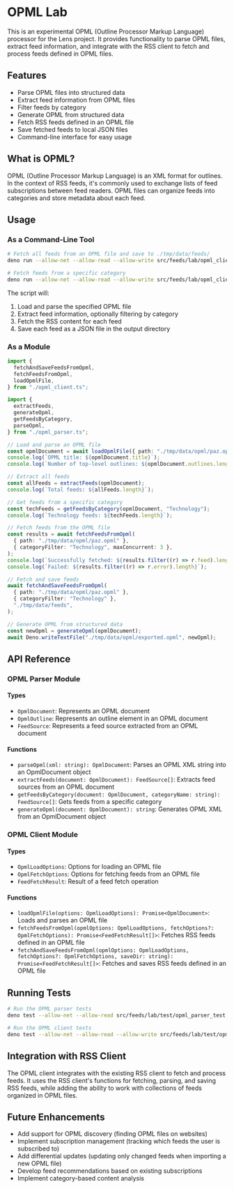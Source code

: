 # OPML Lab

This is an experimental OPML (Outline Processor Markup Language) processor for
the Lens project. It provides functionality to parse OPML files, extract feed
information, and integrate with the RSS client to fetch and process feeds
defined in OPML files.

## Features

- Parse OPML files into structured data
- Extract feed information from OPML files
- Filter feeds by category
- Generate OPML from structured data
- Fetch RSS feeds defined in an OPML file
- Save fetched feeds to local JSON files
- Command-line interface for easy usage

## What is OPML?

OPML (Outline Processor Markup Language) is an XML format for outlines. In the
context of RSS feeds, it's commonly used to exchange lists of feed subscriptions
between feed readers. OPML files can organize feeds into categories and store
metadata about each feed.

## Usage

### As a Command-Line Tool

```bash
# Fetch all feeds from an OPML file and save to ./tmp/data/feeds/
deno run --allow-net --allow-read --allow-write src/feeds/lab/opml_client.ts ./tmp/data/opml/paz.opml

# Fetch feeds from a specific category
deno run --allow-net --allow-read --allow-write src/feeds/lab/opml_client.ts ./tmp/data/opml/paz.opml "Technology"
```

The script will:

1. Load and parse the specified OPML file
2. Extract feed information, optionally filtering by category
3. Fetch the RSS content for each feed
4. Save each feed as a JSON file in the output directory

### As a Module

```typescript
import {
  fetchAndSaveFeedsFromOpml,
  fetchFeedsFromOpml,
  loadOpmlFile,
} from "./opml_client.ts";

import {
  extractFeeds,
  generateOpml,
  getFeedsByCategory,
  parseOpml,
} from "./opml_parser.ts";

// Load and parse an OPML file
const opmlDocument = await loadOpmlFile({ path: "./tmp/data/opml/paz.opml" });
console.log(`OPML title: ${opmlDocument.title}`);
console.log(`Number of top-level outlines: ${opmlDocument.outlines.length}`);

// Extract all feeds
const allFeeds = extractFeeds(opmlDocument);
console.log(`Total feeds: ${allFeeds.length}`);

// Get feeds from a specific category
const techFeeds = getFeedsByCategory(opmlDocument, "Technology");
console.log(`Technology feeds: ${techFeeds.length}`);

// Fetch feeds from the OPML file
const results = await fetchFeedsFromOpml(
  { path: "./tmp/data/opml/paz.opml" },
  { categoryFilter: "Technology", maxConcurrent: 3 },
);
console.log(`Successfully fetched: ${results.filter((r) => r.feed).length}`);
console.log(`Failed: ${results.filter((r) => r.error).length}`);

// Fetch and save feeds
await fetchAndSaveFeedsFromOpml(
  { path: "./tmp/data/opml/paz.opml" },
  { categoryFilter: "Technology" },
  "./tmp/data/feeds",
);

// Generate OPML from structured data
const newOpml = generateOpml(opmlDocument);
await Deno.writeTextFile("./tmp/data/opml/exported.opml", newOpml);
```

## API Reference

### OPML Parser Module

#### Types

- `OpmlDocument`: Represents an OPML document
- `OpmlOutline`: Represents an outline element in an OPML document
- `FeedSource`: Represents a feed source extracted from an OPML document

#### Functions

- `parseOpml(xml: string): OpmlDocument`: Parses an OPML XML string into an
  OpmlDocument object
- `extractFeeds(document: OpmlDocument): FeedSource[]`: Extracts feed sources
  from an OPML document
- `getFeedsByCategory(document: OpmlDocument, categoryName: string): FeedSource[]`:
  Gets feeds from a specific category
- `generateOpml(document: OpmlDocument): string`: Generates OPML XML from an
  OpmlDocument object

### OPML Client Module

#### Types

- `OpmlLoadOptions`: Options for loading an OPML file
- `OpmlFetchOptions`: Options for fetching feeds from an OPML file
- `FeedFetchResult`: Result of a feed fetch operation

#### Functions

- `loadOpmlFile(options: OpmlLoadOptions): Promise<OpmlDocument>`: Loads and
  parses an OPML file
- `fetchFeedsFromOpml(opmlOptions: OpmlLoadOptions, fetchOptions?: OpmlFetchOptions): Promise<FeedFetchResult[]>`:
  Fetches RSS feeds defined in an OPML file
- `fetchAndSaveFeedsFromOpml(opmlOptions: OpmlLoadOptions, fetchOptions?: OpmlFetchOptions, saveDir: string): Promise<FeedFetchResult[]>`:
  Fetches and saves RSS feeds defined in an OPML file

## Running Tests

```bash
# Run the OPML parser tests
deno test --allow-net --allow-read src/feeds/lab/test/opml_parser_test.ts

# Run the OPML client tests
deno test --allow-net --allow-read --allow-write src/feeds/lab/test/opml_client_test.ts
```

## Integration with RSS Client

The OPML client integrates with the existing RSS client to fetch and process
feeds. It uses the RSS client's functions for fetching, parsing, and saving RSS
feeds, while adding the ability to work with collections of feeds organized in
OPML files.

## Future Enhancements

- Add support for OPML discovery (finding OPML files on websites)
- Implement subscription management (tracking which feeds the user is subscribed
  to)
- Add differential updates (updating only changed feeds when importing a new
  OPML file)
- Develop feed recommendations based on existing subscriptions
- Implement category-based content analysis
